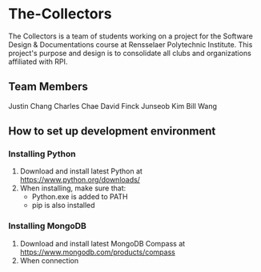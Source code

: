 # The-Collectors
The Collectors is a team of students working on a project for the Software Design & Documentations course at Rensselaer Polytechnic Institute.
This project's purpose and design is to consolidate all clubs and organizations affiliated with RPI.

## Team Members
Justin Chang
Charles Chae
David Finck
Junseob Kim
Bill Wang

## How to set up development environment
### Installing Python
1. Download and install latest Python at https://www.python.org/downloads/
2. When installing, make sure that:
    - Python.exe is added to PATH
    - pip is also installed

### Installing MongoDB
1. Download and install latest MongoDB Compass at https://www.mongodb.com/products/compass
2. When connection 
